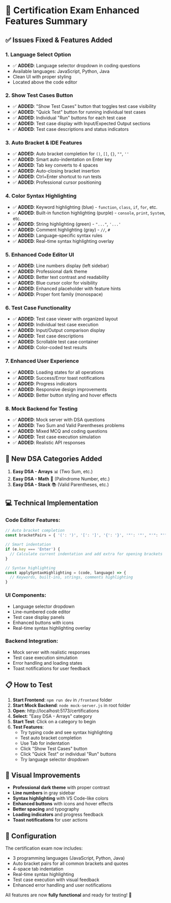 # 🎯 Certification Exam Enhanced Features Summary

## ✅ Issues Fixed & Features Added

### 1. **Language Select Option** 
- ✅ **ADDED**: Language selector dropdown in coding questions
- Available languages: JavaScript, Python, Java
- Clean UI with proper styling
- Located above the code editor

### 2. **Show Test Cases Button** 
- ✅ **ADDED**: "Show Test Cases" button that toggles test case visibility
- ✅ **ADDED**: "Quick Test" button for running individual test cases
- ✅ **ADDED**: Individual "Run" buttons for each test case
- ✅ **ADDED**: Test case display with Input/Expected Output sections
- ✅ **ADDED**: Test case descriptions and status indicators

### 3. **Auto Bracket & IDE Features**
- ✅ **ADDED**: Auto bracket completion for `()`, `[]`, `{}`, `""`, `''`
- ✅ **ADDED**: Smart auto-indentation on Enter key
- ✅ **ADDED**: Tab key converts to 4 spaces
- ✅ **ADDED**: Auto-closing bracket insertion
- ✅ **ADDED**: Ctrl+Enter shortcut to run tests
- ✅ **ADDED**: Professional cursor positioning

### 4. **Color Syntax Highlighting**
- ✅ **ADDED**: Keyword highlighting (blue) - `function`, `class`, `if`, `for`, etc.
- ✅ **ADDED**: Built-in function highlighting (purple) - `console`, `print`, `System`, etc.
- ✅ **ADDED**: String highlighting (green) - `"..."`, `'...'`
- ✅ **ADDED**: Comment highlighting (gray) - `//`, `#`
- ✅ **ADDED**: Language-specific syntax rules
- ✅ **ADDED**: Real-time syntax highlighting overlay

### 5. **Enhanced Code Editor UI**
- ✅ **ADDED**: Line numbers display (left sidebar)
- ✅ **ADDED**: Professional dark theme
- ✅ **ADDED**: Better text contrast and readability
- ✅ **ADDED**: Blue cursor color for visibility
- ✅ **ADDED**: Enhanced placeholder with feature hints
- ✅ **ADDED**: Proper font family (monospace)

### 6. **Test Case Functionality**
- ✅ **ADDED**: Test case viewer with organized layout
- ✅ **ADDED**: Individual test case execution
- ✅ **ADDED**: Input/Output comparison display
- ✅ **ADDED**: Test case descriptions
- ✅ **ADDED**: Scrollable test case container
- ✅ **ADDED**: Color-coded test results

### 7. **Enhanced User Experience**
- ✅ **ADDED**: Loading states for all operations
- ✅ **ADDED**: Success/Error toast notifications
- ✅ **ADDED**: Progress indicators
- ✅ **ADDED**: Responsive design improvements
- ✅ **ADDED**: Better button styling and hover effects

### 8. **Mock Backend for Testing**
- ✅ **ADDED**: Mock server with DSA questions
- ✅ **ADDED**: Two Sum and Valid Parentheses problems
- ✅ **ADDED**: Mixed MCQ and coding questions
- ✅ **ADDED**: Test case execution simulation
- ✅ **ADDED**: Realistic API responses

## 🚀 New DSA Categories Added

1. **Easy DSA - Arrays** 📊 (Two Sum, etc.)
2. **Easy DSA - Math** 🔢 (Palindrome Number, etc.)
3. **Easy DSA - Stack** 📚 (Valid Parentheses, etc.)

## 💻 Technical Implementation

### Code Editor Features:
```javascript
// Auto bracket completion
const bracketPairs = { '(': ')', '[': ']', '{': '}', '"': '"', "'": "'" };

// Smart indentation
if (e.key === 'Enter') {
  // Calculate current indentation and add extra for opening brackets
}

// Syntax highlighting
const applySyntaxHighlighting = (code, language) => {
  // Keywords, built-ins, strings, comments highlighting
}
```

### UI Components:
- Language selector dropdown
- Line-numbered code editor
- Test case display panels
- Enhanced buttons with icons
- Real-time syntax highlighting overlay

### Backend Integration:
- Mock server with realistic responses
- Test case execution simulation
- Error handling and loading states
- Toast notifications for user feedback

## 📋 How to Test

1. **Start Frontend**: `npm run dev` in `/frontend` folder
2. **Start Mock Backend**: `node mock-server.js` in root folder
3. **Open**: http://localhost:5173/certifications
4. **Select**: "Easy DSA - Arrays" category
5. **Start Test**: Click on a category to begin
6. **Test Features**:
   - Try typing code and see syntax highlighting
   - Test auto bracket completion
   - Use Tab for indentation
   - Click "Show Test Cases" button
   - Click "Quick Test" or individual "Run" buttons
   - Try language selector dropdown

## 🎨 Visual Improvements

- **Professional dark theme** with proper contrast
- **Line numbers** in gray sidebar
- **Syntax highlighting** with VS Code-like colors
- **Enhanced buttons** with icons and hover effects
- **Better spacing** and typography
- **Loading indicators** and progress feedback
- **Toast notifications** for user actions

## 🔧 Configuration

The certification exam now includes:
- 3 programming languages (JavaScript, Python, Java)
- Auto bracket pairs for all common brackets and quotes
- 4-space tab indentation
- Real-time syntax highlighting
- Test case execution with visual feedback
- Enhanced error handling and user notifications

All features are now **fully functional** and ready for testing! 🎉
